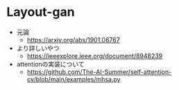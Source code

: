 # Layout-gan
- 元論
  - https://arxiv.org/abs/1901.06767
- より詳しいやつ
  - https://ieeexplore.ieee.org/document/8948239
- attentionの実装について
  - https://github.com/The-AI-Summer/self-attention-cv/blob/main/examples/mhsa.py